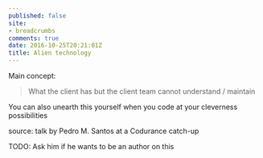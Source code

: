 ```yaml
---
published: false
site:
- breadcrumbs
comments: true
date: 2016-10-25T20:21:01Z
title: Alien technology
---
```


Main concept:

> What the client has but the client team cannot understand / maintain

You can also unearth this yourself when you code at your cleverness possibilities

source: talk by Pedro M. Santos at a Codurance catch-up

TODO: Ask him if he wants to be an author on this